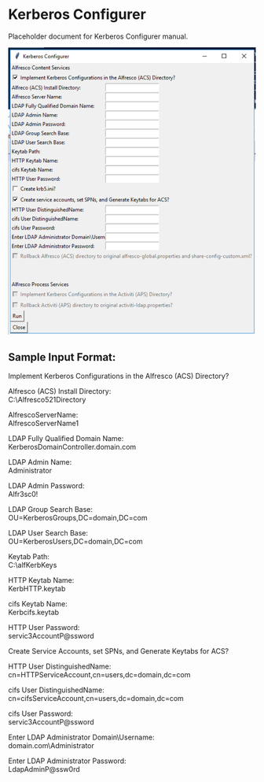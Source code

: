 # Kerberos Configurer

Placeholder document for Kerberos Configurer manual.

![Kerberos Python GUI](/Assets/Images/KerberosPythonGui.PNG "Kerberos Python GUI")

## Sample Input Format:

Implement Kerberos Configurations in the Alfresco (ACS) Directory? 

Alfresco (ACS) Install Directory:  
C:\Alfresco521Directory

AlfrescoServerName:  
AlfrescoServerName1

LDAP Fully Qualified Domain Name:  
KerberosDomainController.domain.com

LDAP Admin Name:  
Administrator

LDAP Admin Password:  
Alfr3sc0!

LDAP Group Search Base:  
OU=KerberosGroups,DC=domain,DC=com

LDAP User Search Base:  
OU=KerberosUsers,DC=domain,DC=com

Keytab Path:  
C:\alfKerbKeys

HTTP Keytab Name:  
KerbHTTP.keytab

cifs Keytab Name:  
Kerbcifs.keytab

HTTP User Password:  
servic3AccountP@ssword




Create Service Accounts, set SPNs, and Generate Keytabs for ACS?

HTTP User DistinguishedName:  
cn=HTTPServiceAccount,cn=users,dc=domain,dc=com

cifs User DistinguishedName:  
cn=cifsServiceAccount,cn=users,dc=domain,dc=com

cifs User Password:  
servic3AccountP@ssword

Enter LDAP Administrator Domain\Username:  
domain.com\Administrator

Enter LDAP Administrator Password:  
LdapAdminP@ssw0rd